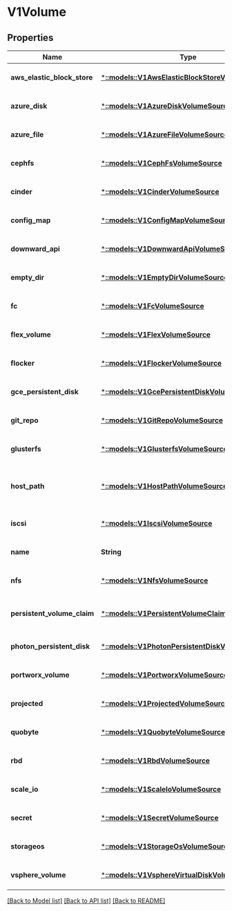 # V1Volume

## Properties
Name | Type | Description | Notes
------------ | ------------- | ------------- | -------------
**aws_elastic_block_store** | [***::models::V1AwsElasticBlockStoreVolumeSource**](io.k8s.kubernetes.pkg.api.v1.AWSElasticBlockStoreVolumeSource.md) | AWSElasticBlockStore represents an AWS Disk resource that is attached to a kubelet&#39;s host machine and then exposed to the pod. More info: https://kubernetes.io/docs/concepts/storage/volumes#awselasticblockstore | [optional] [default to null]
**azure_disk** | [***::models::V1AzureDiskVolumeSource**](io.k8s.kubernetes.pkg.api.v1.AzureDiskVolumeSource.md) | AzureDisk represents an Azure Data Disk mount on the host and bind mount to the pod. | [optional] [default to null]
**azure_file** | [***::models::V1AzureFileVolumeSource**](io.k8s.kubernetes.pkg.api.v1.AzureFileVolumeSource.md) | AzureFile represents an Azure File Service mount on the host and bind mount to the pod. | [optional] [default to null]
**cephfs** | [***::models::V1CephFsVolumeSource**](io.k8s.kubernetes.pkg.api.v1.CephFSVolumeSource.md) | CephFS represents a Ceph FS mount on the host that shares a pod&#39;s lifetime | [optional] [default to null]
**cinder** | [***::models::V1CinderVolumeSource**](io.k8s.kubernetes.pkg.api.v1.CinderVolumeSource.md) | Cinder represents a cinder volume attached and mounted on kubelets host machine More info: https://releases.k8s.io/HEAD/examples/mysql-cinder-pd/README.md | [optional] [default to null]
**config_map** | [***::models::V1ConfigMapVolumeSource**](io.k8s.kubernetes.pkg.api.v1.ConfigMapVolumeSource.md) | ConfigMap represents a configMap that should populate this volume | [optional] [default to null]
**downward_api** | [***::models::V1DownwardApiVolumeSource**](io.k8s.kubernetes.pkg.api.v1.DownwardAPIVolumeSource.md) | DownwardAPI represents downward API about the pod that should populate this volume | [optional] [default to null]
**empty_dir** | [***::models::V1EmptyDirVolumeSource**](io.k8s.kubernetes.pkg.api.v1.EmptyDirVolumeSource.md) | EmptyDir represents a temporary directory that shares a pod&#39;s lifetime. More info: https://kubernetes.io/docs/concepts/storage/volumes#emptydir | [optional] [default to null]
**fc** | [***::models::V1FcVolumeSource**](io.k8s.kubernetes.pkg.api.v1.FCVolumeSource.md) | FC represents a Fibre Channel resource that is attached to a kubelet&#39;s host machine and then exposed to the pod. | [optional] [default to null]
**flex_volume** | [***::models::V1FlexVolumeSource**](io.k8s.kubernetes.pkg.api.v1.FlexVolumeSource.md) | FlexVolume represents a generic volume resource that is provisioned/attached using an exec based plugin. This is an alpha feature and may change in future. | [optional] [default to null]
**flocker** | [***::models::V1FlockerVolumeSource**](io.k8s.kubernetes.pkg.api.v1.FlockerVolumeSource.md) | Flocker represents a Flocker volume attached to a kubelet&#39;s host machine. This depends on the Flocker control service being running | [optional] [default to null]
**gce_persistent_disk** | [***::models::V1GcePersistentDiskVolumeSource**](io.k8s.kubernetes.pkg.api.v1.GCEPersistentDiskVolumeSource.md) | GCEPersistentDisk represents a GCE Disk resource that is attached to a kubelet&#39;s host machine and then exposed to the pod. More info: https://kubernetes.io/docs/concepts/storage/volumes#gcepersistentdisk | [optional] [default to null]
**git_repo** | [***::models::V1GitRepoVolumeSource**](io.k8s.kubernetes.pkg.api.v1.GitRepoVolumeSource.md) | GitRepo represents a git repository at a particular revision. | [optional] [default to null]
**glusterfs** | [***::models::V1GlusterfsVolumeSource**](io.k8s.kubernetes.pkg.api.v1.GlusterfsVolumeSource.md) | Glusterfs represents a Glusterfs mount on the host that shares a pod&#39;s lifetime. More info: https://releases.k8s.io/HEAD/examples/volumes/glusterfs/README.md | [optional] [default to null]
**host_path** | [***::models::V1HostPathVolumeSource**](io.k8s.kubernetes.pkg.api.v1.HostPathVolumeSource.md) | HostPath represents a pre-existing file or directory on the host machine that is directly exposed to the container. This is generally used for system agents or other privileged things that are allowed to see the host machine. Most containers will NOT need this. More info: https://kubernetes.io/docs/concepts/storage/volumes#hostpath | [optional] [default to null]
**iscsi** | [***::models::V1IscsiVolumeSource**](io.k8s.kubernetes.pkg.api.v1.ISCSIVolumeSource.md) | ISCSI represents an ISCSI Disk resource that is attached to a kubelet&#39;s host machine and then exposed to the pod. More info: https://releases.k8s.io/HEAD/examples/volumes/iscsi/README.md | [optional] [default to null]
**name** | **String** | Volume&#39;s name. Must be a DNS_LABEL and unique within the pod. More info: https://kubernetes.io/docs/concepts/overview/working-with-objects/names/#names | [default to null]
**nfs** | [***::models::V1NfsVolumeSource**](io.k8s.kubernetes.pkg.api.v1.NFSVolumeSource.md) | NFS represents an NFS mount on the host that shares a pod&#39;s lifetime More info: https://kubernetes.io/docs/concepts/storage/volumes#nfs | [optional] [default to null]
**persistent_volume_claim** | [***::models::V1PersistentVolumeClaimVolumeSource**](io.k8s.kubernetes.pkg.api.v1.PersistentVolumeClaimVolumeSource.md) | PersistentVolumeClaimVolumeSource represents a reference to a PersistentVolumeClaim in the same namespace. More info: https://kubernetes.io/docs/concepts/storage/persistent-volumes#persistentvolumeclaims | [optional] [default to null]
**photon_persistent_disk** | [***::models::V1PhotonPersistentDiskVolumeSource**](io.k8s.kubernetes.pkg.api.v1.PhotonPersistentDiskVolumeSource.md) | PhotonPersistentDisk represents a PhotonController persistent disk attached and mounted on kubelets host machine | [optional] [default to null]
**portworx_volume** | [***::models::V1PortworxVolumeSource**](io.k8s.kubernetes.pkg.api.v1.PortworxVolumeSource.md) | PortworxVolume represents a portworx volume attached and mounted on kubelets host machine | [optional] [default to null]
**projected** | [***::models::V1ProjectedVolumeSource**](io.k8s.kubernetes.pkg.api.v1.ProjectedVolumeSource.md) | Items for all in one resources secrets, configmaps, and downward API | [optional] [default to null]
**quobyte** | [***::models::V1QuobyteVolumeSource**](io.k8s.kubernetes.pkg.api.v1.QuobyteVolumeSource.md) | Quobyte represents a Quobyte mount on the host that shares a pod&#39;s lifetime | [optional] [default to null]
**rbd** | [***::models::V1RbdVolumeSource**](io.k8s.kubernetes.pkg.api.v1.RBDVolumeSource.md) | RBD represents a Rados Block Device mount on the host that shares a pod&#39;s lifetime. More info: https://releases.k8s.io/HEAD/examples/volumes/rbd/README.md | [optional] [default to null]
**scale_io** | [***::models::V1ScaleIoVolumeSource**](io.k8s.kubernetes.pkg.api.v1.ScaleIOVolumeSource.md) | ScaleIO represents a ScaleIO persistent volume attached and mounted on Kubernetes nodes. | [optional] [default to null]
**secret** | [***::models::V1SecretVolumeSource**](io.k8s.kubernetes.pkg.api.v1.SecretVolumeSource.md) | Secret represents a secret that should populate this volume. More info: https://kubernetes.io/docs/concepts/storage/volumes#secret | [optional] [default to null]
**storageos** | [***::models::V1StorageOsVolumeSource**](io.k8s.kubernetes.pkg.api.v1.StorageOSVolumeSource.md) | StorageOS represents a StorageOS volume attached and mounted on Kubernetes nodes. | [optional] [default to null]
**vsphere_volume** | [***::models::V1VsphereVirtualDiskVolumeSource**](io.k8s.kubernetes.pkg.api.v1.VsphereVirtualDiskVolumeSource.md) | VsphereVolume represents a vSphere volume attached and mounted on kubelets host machine | [optional] [default to null]

[[Back to Model list]](../README.md#documentation-for-models) [[Back to API list]](../README.md#documentation-for-api-endpoints) [[Back to README]](../README.md)


